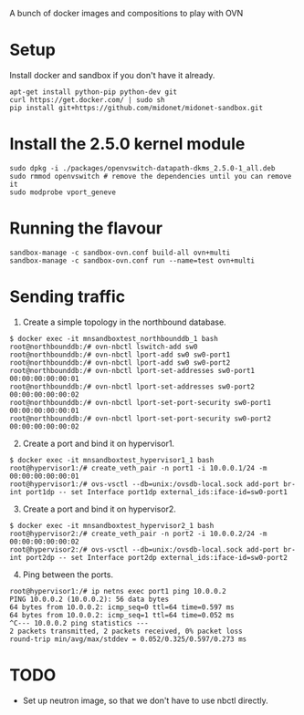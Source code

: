 A bunch of docker images and compositions to play with OVN

# Setup

Install docker and sandbox if you don't have it already.

```
apt-get install python-pip python-dev git
curl https://get.docker.com/ | sudo sh
pip install git+https://github.com/midonet/midonet-sandbox.git
```

# Install the 2.5.0 kernel module

```
sudo dpkg -i ./packages/openvswitch-datapath-dkms_2.5.0-1_all.deb
sudo rmmod openvswitch # remove the dependencies until you can remove it
sudo modprobe vport_geneve
```

# Running the flavour

```
sandbox-manage -c sandbox-ovn.conf build-all ovn+multi 
sandbox-manage -c sandbox-ovn.conf run --name=test ovn+multi
```

# Sending traffic

1. Create a simple topology in the northbound database.
```
$ docker exec -it mnsandboxtest_northbounddb_1 bash
root@northbounddb:/# ovn-nbctl lswitch-add sw0
root@northbounddb:/# ovn-nbctl lport-add sw0 sw0-port1
root@northbounddb:/# ovn-nbctl lport-add sw0 sw0-port2
root@northbounddb:/# ovn-nbctl lport-set-addresses sw0-port1 00:00:00:00:00:01
root@northbounddb:/# ovn-nbctl lport-set-addresses sw0-port2 00:00:00:00:00:02
root@northbounddb:/# ovn-nbctl lport-set-port-security sw0-port1 00:00:00:00:00:01
root@northbounddb:/# ovn-nbctl lport-set-port-security sw0-port2 00:00:00:00:00:02
```

2. Create a port and bind it on hypervisor1.
```
$ docker exec -it mnsandboxtest_hypervisor1_1 bash
root@hypervisor1:/# create_veth_pair -n port1 -i 10.0.0.1/24 -m 00:00:00:00:00:01
root@hypervisor1:/# ovs-vsctl --db=unix:/ovsdb-local.sock add-port br-int port1dp -- set Interface port1dp external_ids:iface-id=sw0-port1
```

3. Create a port and bind it on hypervisor2.
```
$ docker exec -it mnsandboxtest_hypervisor2_1 bash
root@hypervisor2:/# create_veth_pair -n port2 -i 10.0.0.2/24 -m 00:00:00:00:00:02
root@hypervisor2:/# ovs-vsctl --db=unix:/ovsdb-local.sock add-port br-int port2dp -- set Interface port2dp external_ids:iface-id=sw0-port2
```

4. Ping between the ports.
```
root@hypervisor1:/# ip netns exec port1 ping 10.0.0.2
PING 10.0.0.2 (10.0.0.2): 56 data bytes
64 bytes from 10.0.0.2: icmp_seq=0 ttl=64 time=0.597 ms
64 bytes from 10.0.0.2: icmp_seq=1 ttl=64 time=0.052 ms
^C--- 10.0.0.2 ping statistics ---
2 packets transmitted, 2 packets received, 0% packet loss
round-trip min/avg/max/stddev = 0.052/0.325/0.597/0.273 ms
```

# TODO

* Set up neutron image, so that we don't have to use nbctl directly.
